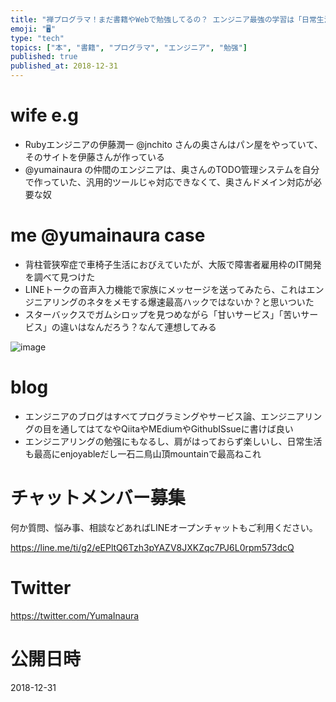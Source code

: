 ```yaml
---
title: "禅プログラマ！まだ書籍やWebで勉強してるの？ エンジニア最強の学習は「日常生活」が最高だ！"
emoji: "🖥"
type: "tech"
topics: ["本", "書籍", "プログラマ", "エンジニア", "勉强"]
published: true
published_at: 2018-12-31
---
```


# wife e.g

- Rubyエンジニアの伊藤潤一 @jnchito  さんの奥さんはパン屋をやっていて、そのサイトを伊藤さんが作っている
- @yumainaura の仲間のエンジニアは、奥さんのTODO管理システムを自分で作っていた、汎用的ツールじゃ対応できなくて、奥さんドメイン対応が必要な奴

# me @yumainaura case

- 背柱菅狭窄症で車椅子生活におびえていたが、大阪で障害者雇用枠のIT開発を調べて見つけた
- LINEトークの音声入力機能で家族にメッセージを送ってみたら、これはエンジニアリングのネタをメモする爆速最高ハックではないか？と思いついた
- スターバックスでガムシロップを見つめながら「甘いサービス」「苦いサービス」の違いはなんだろう？なんて連想してみる

![image](https://user-images.githubusercontent.com/13635059/50555043-cd324000-0d09-11e9-94b7-45883e6253b1.png)

# blog

- エンジニアのブログはすべてプログラミングやサービス論、エンジニアリングの目を通してはてなやQiitaやMEdiumやGithubISsueに書けば良い
- エンジニアリングの勉强にもなるし、肩がはっておらず楽しいし、日常生活も最高にenjoyableだし一石二鳥山頂mountainで最高ねこれ











<!-- Update From Qiita API -->

# チャットメンバー募集


何か質問、悩み事、相談などあればLINEオープンチャットもご利用ください。

https://line.me/ti/g2/eEPltQ6Tzh3pYAZV8JXKZqc7PJ6L0rpm573dcQ





# Twitter


https://twitter.com/YumaInaura


<!-- Update From Qiita API -->



# 公開日時

2018-12-31
